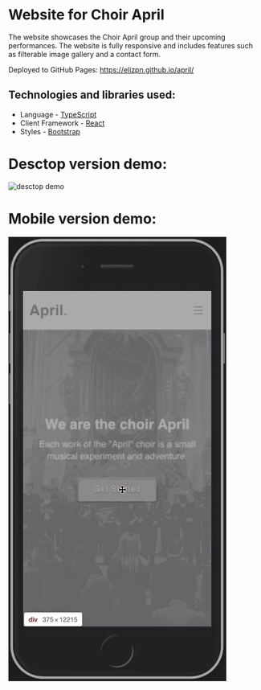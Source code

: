 # Website for Choir April
The website showcases the Choir April group and their upcoming performances. The website is fully responsive and includes features such as filterable image gallery and a contact form.

Deployed to GitHub Pages: https://elizpn.github.io/april/



## Technologies and libraries used: 

-  Language - [TypeScript](https://www.typescriptlang.org/)
-  Client Framework - [React](https://reactjs.org)
-  Styles - [Bootstrap](https://getbootstrap.com/) 


# Desctop version demo: 
<img src="./public/gifs/desc.gif" title="desctop demo">


# Mobile version demo: 
<img src="./public/gifs/mob.gif" title="mobile demo">



